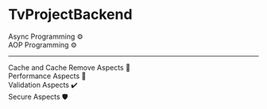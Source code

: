 # TvProjectBackend
Async Programming ⚙️<br>
AOP Programming ⚙️ <br>
<hr>
Cache and Cache Remove Aspects 🧰 <br>
Performance Aspects 🚀 <br>
Validation Aspects ✔️ <br>
Secure Aspects 🛡️ <br>
